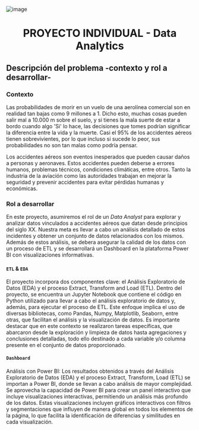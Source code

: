 ![image](https://github.com/hernanquev/PI_DA_AviationAccidents/assets/133261827/95765862-3f80-4ea1-ac90-200cf64a24ee)

# <h1 align=center> **PROYECTO INDIVIDUAL - Data Analytics** </h1>

## **Descripción del problema -contexto y rol a desarrollar-**

### **Contexto**

Las probabilidades de morir en un vuelo de una aerolínea comercial son en realidad tan bajas como 9 millones a 1. Dicho esto, muchas cosas pueden salir mal a 10.000 m sobre el suelo, y si tienes la mala suerte de estar a bordo cuando algo 'Si' lo hace, las decisiones que tomes podrían significar la diferencia entre la vida y la muerte. Casi el 95% de los accidentes aéreos tienen sobrevivientes, por lo que incluso si sucede lo peor, sus probabilidades no son tan malas como podría pensar.

Los accidentes aéreos son eventos inesperados que pueden causar daños a personas y aeronaves. Estos accidentes pueden deberse a errores humanos, problemas técnicos, condiciones climáticas, entre otros. Tanto la industria de la aviación como las autoridades trabajan en mejorar la seguridad y prevenir accidentes para evitar pérdidas humanas y económicas.


### **Rol a desarrollar**

En este proyecto, asumiremos el rol de un *Data Analyst* para explorar y analizar datos vinculados a accidentes aéreos que datan desde principios del siglo XX. Nuestra meta es llevar a cabo un análisis detallado de estos incidentes y obtener un conjunto de datos relacionados con los mismos. Además de estos análisis, se debera asegurar la calidad de los datos con un proceso de ETL y se desarrollará un Dashboard en la plataforma Power BI con visualizaciones informativas.

#### `ETL` & `EDA`

El proyecto incorpora dos componentes clave: el Análisis Exploratorio de Datos (EDA) y el proceso Extract, Transform and Load (ETL). Dentro del proyecto, se encuentra un Jupyter Notebook que contiene el código en Python utilizado para llevar a cabo el análisis exploratorio de datos y, además, para ejecutar el proceso de ETL. Este enfoque implica el uso de diversas bibliotecas, como Pandas, Numpy, Matplotlib, Seaborn, entre otras, que facilitan el análisis y la visualización de datos. Es importante destacar que en este contexto se realizaron tareas específicas, que abarcaron desde la exploración y limpieza de datos hasta agregaciones y conclusiones detalladas, todo ello destinado a cada variable y/o columna presente en el conjunto de datos proporcionado.

#### `Dashboard`

Análisis con Power BI: Los resultados obtenidos a través del Análisis Exploratorio de Datos (EDA) y el proceso Extract, Transform, Load (ETL) se importan a Power BI, donde se llevan a cabo análisis de mayor complejidad. Se aprovecha la capacidad de Power BI para crear un panel interactivo que incluye visualizaciones interactivas, permitiendo un análisis más profundo de los datos. Estas visualizaciones incluyen gráficos interactivos con filtros y segmentaciones que influyen de manera global en todos los elementos de la página, lo que facilita la identificación de diferencias y similitudes en cada visualización.
